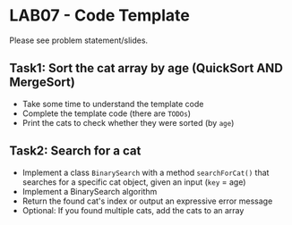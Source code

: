 # LAB07 - Code Template

Please see problem statement/slides.

## Task1: Sort the cat array by age (QuickSort AND MergeSort)
- Take some time to understand the template code
- Complete the template code (there are `TODOs`)
- Print the cats to check whether they were sorted (by `age`)

## Task2: Search for a cat
- Implement a class `BinarySearch` with a method `searchForCat()` that searches for a specific cat object, given an input (`key` = age)
- Implement a BinarySearch algorithm
- Return the found cat's index or output an expressive error message
- Optional: If you found multiple cats, add the cats to an array